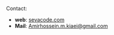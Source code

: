 Contact:

- **web**: [sevacode.com](https://www.sevacode.com)
- **Mail**: Amirhossein.m.kiaei@gmail.com
